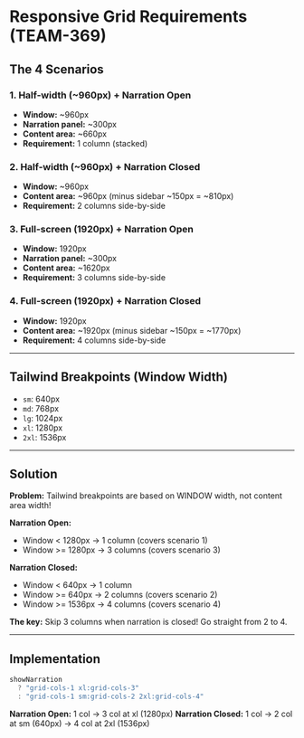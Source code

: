 # Responsive Grid Requirements (TEAM-369)

## The 4 Scenarios

### 1. Half-width (~960px) + Narration Open
- **Window:** ~960px
- **Narration panel:** ~300px
- **Content area:** ~660px
- **Requirement:** 1 column (stacked)

### 2. Half-width (~960px) + Narration Closed
- **Window:** ~960px
- **Content area:** ~960px (minus sidebar ~150px = ~810px)
- **Requirement:** 2 columns side-by-side

### 3. Full-screen (1920px) + Narration Open
- **Window:** 1920px
- **Narration panel:** ~300px
- **Content area:** ~1620px
- **Requirement:** 3 columns side-by-side

### 4. Full-screen (1920px) + Narration Closed
- **Window:** 1920px
- **Content area:** ~1920px (minus sidebar ~150px = ~1770px)
- **Requirement:** 4 columns side-by-side

---

## Tailwind Breakpoints (Window Width)

- `sm`: 640px
- `md`: 768px
- `lg`: 1024px
- `xl`: 1280px
- `2xl`: 1536px

---

## Solution

**Problem:** Tailwind breakpoints are based on WINDOW width, not content area width!

**Narration Open:**
- Window < 1280px → 1 column (covers scenario 1)
- Window >= 1280px → 3 columns (covers scenario 3)

**Narration Closed:**
- Window < 640px → 1 column
- Window >= 640px → 2 columns (covers scenario 2)
- Window >= 1536px → 4 columns (covers scenario 4)

**The key:** Skip 3 columns when narration is closed! Go straight from 2 to 4.

---

## Implementation

```typescript
showNarration
  ? "grid-cols-1 xl:grid-cols-3"
  : "grid-cols-1 sm:grid-cols-2 2xl:grid-cols-4"
```

**Narration Open:** 1 col → 3 col at xl (1280px)
**Narration Closed:** 1 col → 2 col at sm (640px) → 4 col at 2xl (1536px)
